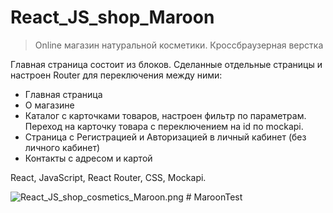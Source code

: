 # React_JS_shop_Maroon

> Online магазин натуральной косметики.
> Кроссбраузерная верстка

Главная страница состоит из блоков. 
Сделанные отдельные страницы и настроен Router для переключения между ними:
- Главная страница
- О магазине
- Каталог с карточками товаров, настроен фильтр по параметрам. Переход на карточку товара с переключением на id по mockapi.
- Страница с Регистрацией и Авторизацией в личный кабинет (без личного кабинет)
- Контакты с адресом и картой

React, JavaScript, React Router, CSS, Mockapi.

![React_JS_shop_cosmetics_Maroon.png](https://github.com/Nkaltaeva/React_JS_shop_Maroon/blob/main/React_JS_shop_cosmetics_Maroon.png)
#   M a r o o n T e s t  
 